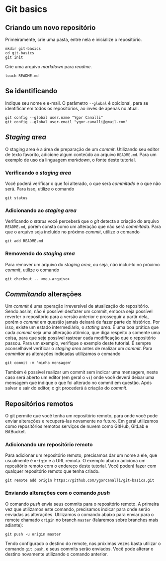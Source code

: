 # Git basics

## Criando um novo repositório

Primeiramente, crie uma pasta, entre nela e inicialize o repositório.

```
mkdir git-basics
cd git-basics
git init
```
Crie uma arquivo *markdown* para *readme*.

`touch README.md`

## Se identificando

Indique seu nome e e-mail. O parâmetro `--global` é opicional, para se identificar em todos os repositórios, ao invés de apenas no atual.

```
git config --global user.name "Ygor Canalli"
git config --global user.email "ygor.canalli@gmail.com"
```
## *Staging area*

O staging area é a área de preparação de um *commit*. Utilizando seu editor de texto favorito, adicione algum conteúdo ao arquivo `README.md`. Para um exemplo de uso da linguagem *markdown*, o fonte deste tutorial.

### Verificando o *staging area*

Você poderá verificar o que foi alterado, o que será *commitado* e o que não será. Para isso, utilize o comando

```
git status
```

### Adicionando ao *staging area*

Verificando o *status* você perceberá que o *git* detecta a criação do arquivo `README.md`, porém consta como um alteração que não será *commitada*. Para que o arquivo seja incluído no próximo *commit*, utilize o comando

```
git add README.md
```

### Removendo do *staging area*

Para remover um arquivo do *staging area*, ou seja, não incluí-lo no próximo *commit*, utilize o comando

```
git checkout -- <meu-arquivo>
```

## *Commitando* alterações

Um *commit* é uma operação irreversível de atualização do repositório. Sendo assim, não é possível desfazer um commit, embora seja possível reverter o repositório para a versão anterior e prosseguir a partir dela, porém o *commit* em questão jamais deixará de fazer parte do histórico. Por isso, existe um estado intermediário, o *stating area*. É uma boa prática que cada *commit* seja uma alteração atômica, que diga respeito a somente uma coisa, para que seje possível rastrear cada modificação que o repositório passou. Para um exemplo, verifique o exemplo deste tutorial. É sempre aconselhável verificar o *staging area* antes de realizar um *commit*. Para *commitar* as alterações indicadas utilizamos o comando

```
git commit -m 'minha mensagem'
```

Também é possível realizar um commit sem indicar uma mensagem, neste caso será aberto um editor (em geral o `vi`) onde você deverá deixar uma mensagem que indique o que foi alterado no commit em questão. Após salvar e sair do editor, o git procederá à criação do *commit*.

## Repositórios remotos

O git permite que você tenha um repositório remoto, para onde você pode enviar alterações e recuperá-las novamente no futuro. Em geral utilizamos como repositórios remotos serviços de nuvem como GitHub, GitLab e BitBucket.

### Adicionando um repositório remoto

Para adicionar um repositório remoto, precisamos dar um nome a ele, que usualmente é `origin` e a URL remota. O exemplo abaixo adiciona um repositório remoto com o endereço deste tutorial. Você poderá fazer com qualquer repositório remoto que tenha criado.

```
git remote add origin https://github.com/ygorcanalli/git-basics.git

```

### Enviando alterações com o comando _push_

O comando _push_ envia seus commits para o repositório remoto. A primeira vez que utilizamos este comando, precisamos indicar para onde serão enviadas as alterações. Utilizamos o comando abaixo para enviar para o remote chamado `origin` no branch `master` (falaremos sobre branches mais adiante):

```
git push -u origin master
```

Tendo configurado o destino do remote, nas próximas vezes basta utilizar o comando `git push`, e seus commits serão enviados. Você pode alterar o destino novamente utilizando o comando anterior.
